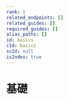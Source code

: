 ```yaml
---
rank: 1
related_endpoints: []
related_guides: []
required_guides: []
alias_paths: []
id: basics
cId: basics
scId: null
isIndex: true
---
```

# 基礎
